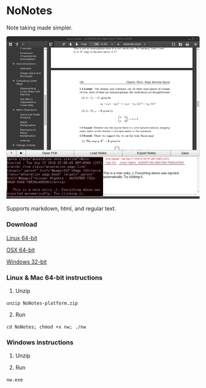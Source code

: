 # NoNotes

Note taking made simpler.

<img src="showcase.png" />

Supports markdown, html, and regular text.

### Download

[Linux 64-bit](builds/NoNotes-v0.1.0-SNAPSHOT/NoNotes-linux64-v0.1.0-SNAPSHOT.zip?raw=true)


[OSX 64-bit](builds/NoNotes-v0.1.0-SNAPSHOT/NoNotes-osx64-v0.1.0-SNAPSHOT.zip?raw=true)


[Windows 32-bit](builds/NoNotes-v0.1.0-SNAPSHOT/NoNotes-win-v0.1.0-SNAPSHOT.zip?raw=true)

### Linux & Mac 64-bit instructions

1. Unzip

`unzip NoNotes-platform.zip`

2. Run

`cd NoNotes; chmod +x nw; ./nw`

### Windows instructions

1. Unzip

2. Run

`nw.exe`
